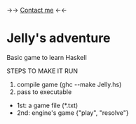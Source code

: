 ->-> [Contact me](https://www.instagram.com/wilberquito/) <-<-

# Jelly's adventure
Basic game to learn Haskell 

STEPS TO MAKE IT RUN
1. compile game (ghc --make Jelly.hs)
2. pass to executable
  - 1st: a game file (*.txt)
  - 2nd: engine's game {"play", "resolve"}
